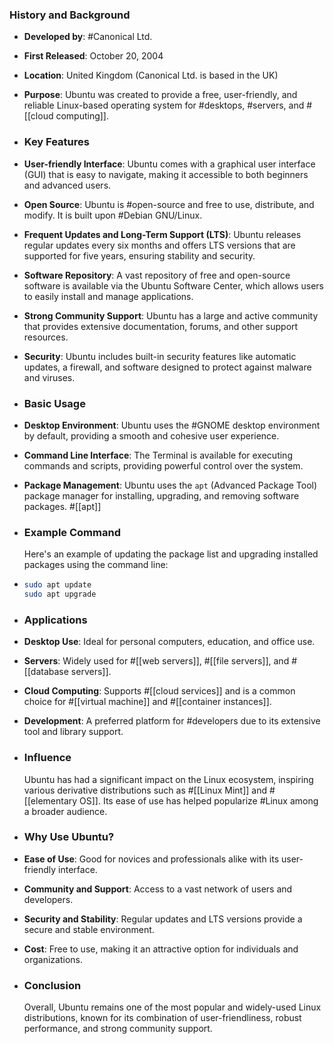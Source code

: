 ### **History and Background**
- **Developed by**: #Canonical Ltd.
- **First Released**: October 20, 2004
- **Location**: United Kingdom (Canonical Ltd. is based in the UK)
- **Purpose**: Ubuntu was created to provide a free, user-friendly, and reliable Linux-based operating system for #desktops, #servers, and #[[cloud computing]].
- ### **Key Features**
- **User-friendly Interface**: Ubuntu comes with a graphical user interface (GUI) that is easy to navigate, making it accessible to both beginners and advanced users.
- **Open Source**: Ubuntu is #open-source and free to use, distribute, and modify. It is built upon #Debian GNU/Linux.
- **Frequent Updates and Long-Term Support (LTS)**: Ubuntu releases regular updates every six months and offers LTS versions that are supported for five years, ensuring stability and security.
- **Software Repository**: A vast repository of free and open-source software is available via the Ubuntu Software Center, which allows users to easily install and manage applications.
- **Strong Community Support**: Ubuntu has a large and active community that provides extensive documentation, forums, and other support resources.
- **Security**: Ubuntu includes built-in security features like automatic updates, a firewall, and software designed to protect against malware and viruses.
- ### **Basic Usage**
- **Desktop Environment**: Ubuntu uses the #GNOME desktop environment by default, providing a smooth and cohesive user experience.
- **Command Line Interface**: The Terminal is available for executing commands and scripts, providing powerful control over the system.
- **Package Management**: Ubuntu uses the `apt` (Advanced Package Tool) package manager for installing, upgrading, and removing software packages. #[[apt]]
- ### **Example Command**
  
  Here's an example of updating the package list and upgrading installed packages using the command line:
- ```bash
  sudo apt update
  sudo apt upgrade
  ```
- ### **Applications**
- **Desktop Use**: Ideal for personal computers, education, and office use.
- **Servers**: Widely used for #[[web servers]], #[[file servers]], and #[[database servers]].
- **Cloud Computing**: Supports #[[cloud services]] and is a common choice for #[[virtual machine]] and #[[container instances]].
- **Development**: A preferred platform for #developers due to its extensive tool and library support.
- ### **Influence**
  
  Ubuntu has had a significant impact on the Linux ecosystem, inspiring various derivative distributions such as #[[Linux Mint]] and #[[elementary OS]]. Its ease of use has helped popularize #Linux among a broader audience.
- ### **Why Use Ubuntu?**
- **Ease of Use**: Good for novices and professionals alike with its user-friendly interface.
- **Community and Support**: Access to a vast network of users and developers.
- **Security and Stability**: Regular updates and LTS versions provide a secure and stable environment.
- **Cost**: Free to use, making it an attractive option for individuals and organizations.
- ### **Conclusion**
  
  Overall, Ubuntu remains one of the most popular and widely-used Linux distributions, known for its combination of user-friendliness, robust performance, and strong community support.
